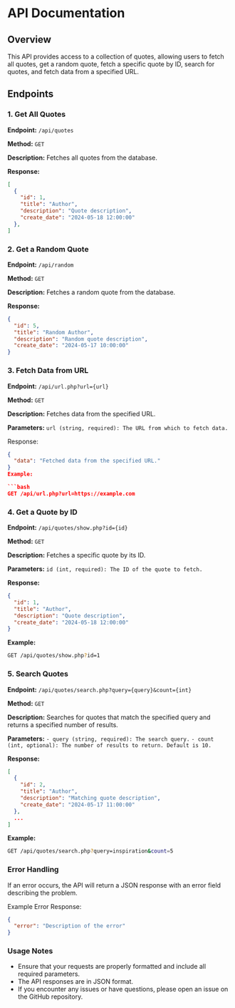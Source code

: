 # API Documentation

## Overview

This API provides access to a collection of quotes, allowing users to fetch all quotes, get a random quote, fetch a specific quote by ID, search for quotes, and fetch data from a specified URL.

## Endpoints

### 1. Get All Quotes

**Endpoint:** `/api/quotes`

**Method:** `GET`

**Description:** Fetches all quotes from the database.

**Response:**
```json
[
  {
    "id": 1,
    "title": "Author",
    "description": "Quote description",
    "create_date": "2024-05-18 12:00:00"
  },
]
```
### 2. Get a Random Quote
**Endpoint:** `/api/random`

**Method:** `GET`

**Description:** Fetches a random quote from the database.

**Response:**
```json
{
  "id": 5,
  "title": "Random Author",
  "description": "Random quote description",
  "create_date": "2024-05-17 10:00:00"
}
```
### 3. Fetch Data from URL
**Endpoint:** `/api/url.php?url={url}`

**Method:** `GET`

**Description:** Fetches data from the specified URL.

**Parameters:**
`url (string, required): The URL from which to fetch data.`

Response:

```json
{
  "data": "Fetched data from the specified URL."
}
Example:

```bash
GET /api/url.php?url=https://example.com
```

### 4. Get a Quote by ID
**Endpoint:** `/api/quotes/show.php?id={id}`

**Method:** `GET`

**Description:** Fetches a specific quote by its ID.

**Parameters:**
`id (int, required): The ID of the quote to fetch.`

**Response:**
```json
{
  "id": 1,
  "title": "Author",
  "description": "Quote description",
  "create_date": "2024-05-18 12:00:00"
}
```
**Example:**
```bash
GET /api/quotes/show.php?id=1
```

### 5. Search Quotes
**Endpoint:** `/api/quotes/search.php?query={query}&count={int}`

**Method:** `GET`

**Description:** Searches for quotes that match the specified query and returns a specified number of results.

**Parameters:**
`- query (string, required): The search query.`
`- count (int, optional): The number of results to return. Default is 10.`

**Response:**
```json
[
  {
    "id": 2,
    "title": "Author",
    "description": "Matching quote description",
    "create_date": "2024-05-17 11:00:00"
  },
  ...
]
```
**Example:**
```bash
GET /api/quotes/search.php?query=inspiration&count=5
```

### Error Handling
If an error occurs, the API will return a JSON response with an error field describing the problem.

Example Error Response:
```json
{
  "error": "Description of the error"
}
```

### Usage Notes
- Ensure that your requests are properly formatted and include all required parameters.
- The API responses are in JSON format.
- If you encounter any issues or have questions, please open an issue on the GitHub repository.
